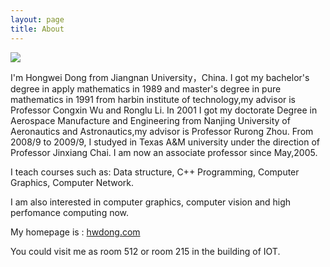 ```yaml
---
layout: page
title: About
---
```



 ![](http://40.media.tumblr.com/d4f44a9fcd7c44838fc91862391ea64e/tumblr_nw9m8dStWU1u2qywdo1_1280.jpg)

  I'm Hongwei Dong from Jiangnan University，China. I got my bachelor's degree in apply mathematics in 1989 and master's degree in pure mathematics in 1991 from harbin institute of technology,my advisor is Professor Congxin Wu and Ronglu Li. In 2001 I got my doctorate Degree in Aerospace Manufacture and Engineering from Nanjing University of Aeronautics and Astronautics,my advisor is Professor Rurong Zhou. From 2008/9 to 2009/9, I studyed in Texas A&M university under the direction of Professor Jinxiang Chai. I am now an associate professor since May,2005.

  I teach courses such as: Data structure, C++ Programming, Computer Graphics, Computer Network.

  I am also interested in computer graphics, computer vision and high perfomance computing now.

  My homepage is : [hwdong.com](http://hwdong.com)

  You could visit me as room 512 or room 215 in the building of IOT.


